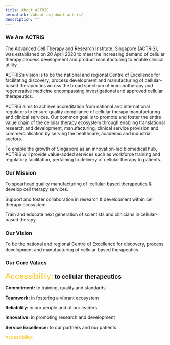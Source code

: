 ```yaml
---
title: About ACTRIS
permalink: /about-us/about-actris/
description: ""
---
```

### We Are ACTRIS

The Advanced Cell Therapy and Research Institute, Singapore (ACTRIS), was established on 20 April 2020 to meet the increasing demand of cellular therapy process development and product manufacturing to enable clinical utility.

ACTRIS’s vision is to be the national and regional Centre of Excellence for facilitating discovery, process development and manufacturing of cellular-based therapeutics across the broad spectrum of immunotherapy and regenerative medicine encompassing investigational and approved cellular therapeutics.

ACTRIS aims to achieve accreditation from national and international regulators to ensure quality compliance of cellular therapy manufacturing and clinical services. Our common goal is to promote and foster the entire value chain of the cellular therapy ecosystem through enabling translational research and development, manufacturing, clinical service provision and commercialisation by serving the healthcare, academic and industrial sectors.

To enable the growth of Singapore as an innovation-led biomedical hub, ACTRIS will provide value-added services such as workforce training and regulatory facilitation, pertaining to delivery of cellular therapy to patients.

### Our Mission

To spearhead quality manufacturing of&nbsp; cellular-based therapeutics &amp; develop cell therapy services.

Support and foster collaboration in research &amp; development within cell therapy ecosystem.

Train and educate next generation of scientists and clinicians in cellular-based therapy.

### Our Vision

To be the national and regional Centre of Excellence for discovery, process development and manufacturing of cellular-based therapeutics.


### Our Core Values

<span style="font-size: 18pt;"><span style="color: #ffc000;">Accessibility:</span></span> <span style="font-size: 14pt;"><strong>to cellular therapeutics</strong></span>

**Commitment:** to training, quality and standards

**Teamwork:** in fostering a vibrant ecosystem

**Reliability:** in our people and of our leaders

**Innovative:** in promoting research and development

**Service Excellence:** to our partners and our patients

<span style="color: #ffc000;">Accessibility:</span>